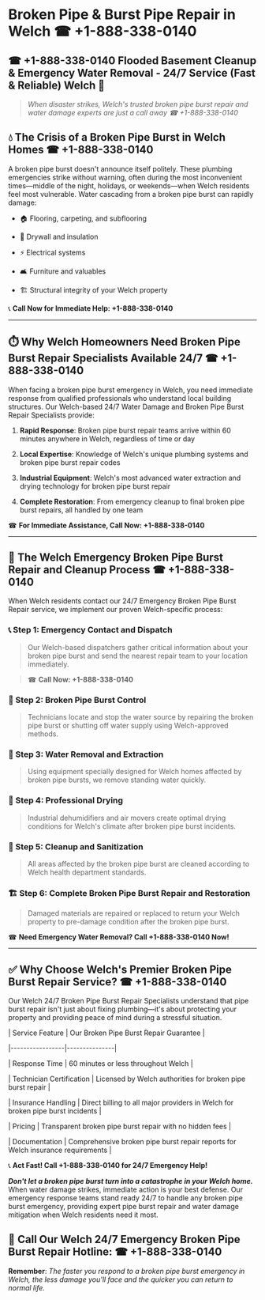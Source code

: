 # Broken Pipe & Burst Pipe Repair in Welch ☎ +1-888-338-0140  
## ☎ +1-888-338-0140 Flooded Basement Cleanup & Emergency Water Removal - 24/7 Service (Fast & Reliable) Welch 🚨  

> *When disaster strikes, Welch's trusted broken pipe burst repair and water damage experts are just a call away ☎ +1-888-338-0140*  

## 💧 The Crisis of a Broken Pipe Burst in Welch Homes ☎ +1-888-338-0140  

A broken pipe burst doesn't announce itself politely. These plumbing emergencies strike without warning, often during the most inconvenient times—middle of the night, holidays, or weekends—when Welch residents feel most vulnerable. Water cascading from a broken pipe burst can rapidly damage:  

* 🏠 Flooring, carpeting, and subflooring  
* 🧱 Drywall and insulation  
* ⚡ Electrical systems  
* 🛋️ Furniture and valuables  
* 🏗️ Structural integrity of your Welch property  

📞 **Call Now for Immediate Help: +1-888-338-0140**  

---  

## ⏱️ Why Welch Homeowners Need Broken Pipe Burst Repair Specialists Available 24/7 ☎ +1-888-338-0140  

When facing a broken pipe burst emergency in Welch, you need immediate response from qualified professionals who understand local building structures. Our Welch-based 24/7 Water Damage and Broken Pipe Burst Repair Specialists provide:  

1. **Rapid Response**: Broken pipe burst repair teams arrive within 60 minutes anywhere in Welch, regardless of time or day  
2. **Local Expertise**: Knowledge of Welch's unique plumbing systems and broken pipe burst repair codes  
3. **Industrial Equipment**: Welch's most advanced water extraction and drying technology for broken pipe burst repair  
4. **Complete Restoration**: From emergency cleanup to final broken pipe burst repairs, all handled by one team  

☎ **For Immediate Assistance, Call Now: +1-888-338-0140**  

---  

## 🔧 The Welch Emergency Broken Pipe Burst Repair and Cleanup Process ☎ +1-888-338-0140  

When Welch residents contact our 24/7 Emergency Broken Pipe Burst Repair service, we implement our proven Welch-specific process:  

### 📞 Step 1: Emergency Contact and Dispatch  
> Our Welch-based dispatchers gather critical information about your broken pipe burst and send the nearest repair team to your location immediately.  
> ☎ **Call Now: +1-888-338-0140**  

### 🚿 Step 2: Broken Pipe Burst Control  
> Technicians locate and stop the water source by repairing the broken pipe burst or shutting off water supply using Welch-approved methods.  

### 🌊 Step 3: Water Removal and Extraction  
> Using equipment specially designed for Welch homes affected by broken pipe bursts, we remove standing water quickly.  

### 💨 Step 4: Professional Drying  
> Industrial dehumidifiers and air movers create optimal drying conditions for Welch's climate after broken pipe burst incidents.  

### 🧼 Step 5: Cleanup and Sanitization  
> All areas affected by the broken pipe burst are cleaned according to Welch health department standards.  

### 🏗️ Step 6: Complete Broken Pipe Burst Repair and Restoration  
> Damaged materials are repaired or replaced to return your Welch property to pre-damage condition after the broken pipe burst.  

☎ **Need Emergency Water Removal? Call +1-888-338-0140 Now!**  

---  

## ✅ Why Choose Welch's Premier Broken Pipe Burst Repair Service? ☎ +1-888-338-0140  

Our Welch 24/7 Broken Pipe Burst Repair Specialists understand that pipe burst repair isn't just about fixing plumbing—it's about protecting your property and providing peace of mind during a stressful situation.  

| Service Feature | Our Broken Pipe Burst Repair Guarantee |  
|-----------------|---------------|  
| Response Time | 60 minutes or less throughout Welch |  
| Technician Certification | Licensed by Welch authorities for broken pipe burst repair |  
| Insurance Handling | Direct billing to all major providers in Welch for broken pipe burst incidents |  
| Pricing | Transparent broken pipe burst repair with no hidden fees |  
| Documentation | Comprehensive broken pipe burst repair reports for Welch insurance requirements |  

📞 **Act Fast! Call +1-888-338-0140 for 24/7 Emergency Help!**  

***Don't let a broken pipe burst turn into a catastrophe in your Welch home.*** When water damage strikes, immediate action is your best defense. Our emergency response teams stand ready 24/7 to handle any broken pipe burst emergency, providing expert pipe burst repair and water damage mitigation when Welch residents need it most.  

## 📱 Call Our Welch 24/7 Emergency Broken Pipe Burst Repair Hotline: ☎ +1-888-338-0140  

**Remember**: *The faster you respond to a broken pipe burst emergency in Welch, the less damage you'll face and the quicker you can return to normal life.*